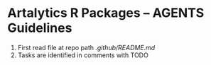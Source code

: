 # Artalytics R Packages – AGENTS Guidelines

1. First read file at repo path *.github/README.md*
2. Tasks are identified in comments with TODO
